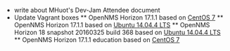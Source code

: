 * write about MHuot's Dev-Jam Attendee document
* Update Vagrant boxes
** OpenNMS Horizon 17.1.1 based on [CentOS 7](https://atlas.hashicorp.com/opennms/boxes/vagrant-opennms-centos-stable)
** OpenNMS Horizon 17.1.1 based on [Ubuntu 14.04.4 LTS](https://atlas.hashicorp.com/opennms/boxes/vagrant-opennms-ubuntu-stable)
** OpenNMS Horizon 18 snapshot 20160325 build 368 based on [Ubuntu 14.04.4 LTS](https://atlas.hashicorp.com/opennms/boxes/vagrant-opennms-ubuntu-develop)
** OpenNMS Horizon 17.1.1 education based on [CentOS 7](https://atlas.hashicorp.com/opennms/boxes/opennms-edu-centos-stable/)
